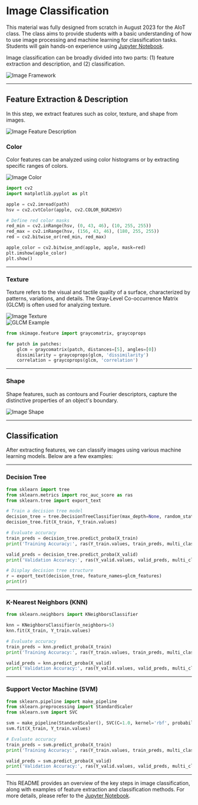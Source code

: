 # Image Classification

This material was fully designed from scratch in August 2023 for the AIoT class. The class aims to provide students with a basic understanding of how to use image processing and machine learning for classification tasks. Students will gain hands-on experience using [Jupyter Notebook](https://github.com/b07611031/Image-processing-algorithm-implementation/Image-Classification/image_classification.ipynb).

Image classification can be broadly divided into two parts: (1) feature extraction and description, and (2) classification.

![Image Framework](https://github.com/b07611031/Image-processing-algorithm-implementation/Image-Classification/figures/framework.jpg)

---

## Feature Extraction & Description

In this step, we extract features such as color, texture, and shape from images.

![Image Feature Description](https://github.com/b07611031/Image-processing-algorithm-implementation/Image-Classification/figures/feature-description.jpg)

### Color
Color features can be analyzed using color histograms or by extracting specific ranges of colors.

![Image Color](https://github.com/b07611031/Image-processing-algorithm-implementation/Image-Classification/figures/color.jpg)

```python
import cv2
import matplotlib.pyplot as plt

apple = cv2.imread(path)
hsv = cv2.cvtColor(apple, cv2.COLOR_BGR2HSV)

# Define red color masks
red_min = cv2.inRange(hsv, (0, 43, 46), (10, 255, 255))
red_max = cv2.inRange(hsv, (156, 43, 46), (180, 255, 255))
red = cv2.bitwise_or(red_min, red_max)

apple_color = cv2.bitwise_and(apple, apple, mask=red)
plt.imshow(apple_color)
plt.show()
```

---

### Texture
Texture refers to the visual and tactile quality of a surface, characterized by patterns, variations, and details. The Gray-Level Co-occurrence Matrix (GLCM) is often used for analyzing texture.

![Image Texture](https://github.com/b07611031/Image-processing-algorithm-implementation/Image-Classification/figures/texture.jpg)  
![GLCM Example](https://github.com/b07611031/Image-processing-algorithm-implementation/Image-Classification/figures/glcm.jpg)

```python
from skimage.feature import graycomatrix, graycoprops

for patch in patches:
    glcm = graycomatrix(patch, distances=[5], angles=[0])
    dissimilarity = graycoprops(glcm, 'dissimilarity')
    correlation = graycoprops(glcm, 'correlation')
```

---

### Shape
Shape features, such as contours and Fourier descriptors, capture the distinctive properties of an object's boundary.

![Image Shape](https://github.com/b07611031/Image-processing-algorithm-implementation/Image-Classification/figures/shape.jpg)

---

## Classification

After extracting features, we can classify images using various machine learning models. Below are a few examples:

---

### Decision Tree
```python
from sklearn import tree
from sklearn.metrics import roc_auc_score as ras
from sklearn.tree import export_text

# Train a decision tree model
decision_tree = tree.DecisionTreeClassifier(max_depth=None, random_state=random_state)
decision_tree.fit(X_train, Y_train.values)

# Evaluate accuracy
train_preds = decision_tree.predict_proba(X_train)
print('Training Accuracy:', ras(Y_train.values, train_preds, multi_class='ovr'))

valid_preds = decision_tree.predict_proba(X_valid)
print('Validation Accuracy:', ras(Y_valid.values, valid_preds, multi_class='ovr'))

# Display decision tree structure
r = export_text(decision_tree, feature_names=glcm_features)
print(r)
```

---

### K-Nearest Neighbors (KNN)
```python
from sklearn.neighbors import KNeighborsClassifier

knn = KNeighborsClassifier(n_neighbors=5)
knn.fit(X_train, Y_train.values)

# Evaluate accuracy
train_preds = knn.predict_proba(X_train)
print('Training Accuracy:', ras(Y_train.values, train_preds, multi_class='ovr'))

valid_preds = knn.predict_proba(X_valid)
print('Validation Accuracy:', ras(Y_valid.values, valid_preds, multi_class='ovr'))
```

---

### Support Vector Machine (SVM)
```python
from sklearn.pipeline import make_pipeline
from sklearn.preprocessing import StandardScaler
from sklearn.svm import SVC

svm = make_pipeline(StandardScaler(), SVC(C=1.0, kernel='rbf', probability=True, random_state=random_state))
svm.fit(X_train, Y_train.values)

# Evaluate accuracy
train_preds = svm.predict_proba(X_train)
print('Training Accuracy:', ras(Y_train.values, train_preds, multi_class='ovr'))

valid_preds = svm.predict_proba(X_valid)
print('Validation Accuracy:', ras(Y_valid.values, valid_preds, multi_class='ovr'))
```

---

This README provides an overview of the key steps in image classification, along with examples of feature extraction and classification methods. For more details, please refer to the [Jupyter Notebook](https://github.com/b07611031/Image-processing-algorithm-implementation/Image-Classification/image_classification.ipynb).